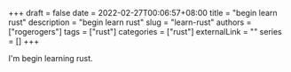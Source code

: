 +++ 
draft = false
date = 2022-02-27T00:06:57+08:00
title = "begin learn rust"
description = "begin learn rust"
slug = "learn-rust"
authors = ["rogerogers"]
tags = ["rust"]
categories = ["rust"]
externalLink = ""
series = []
+++

I'm begin learning rust.
